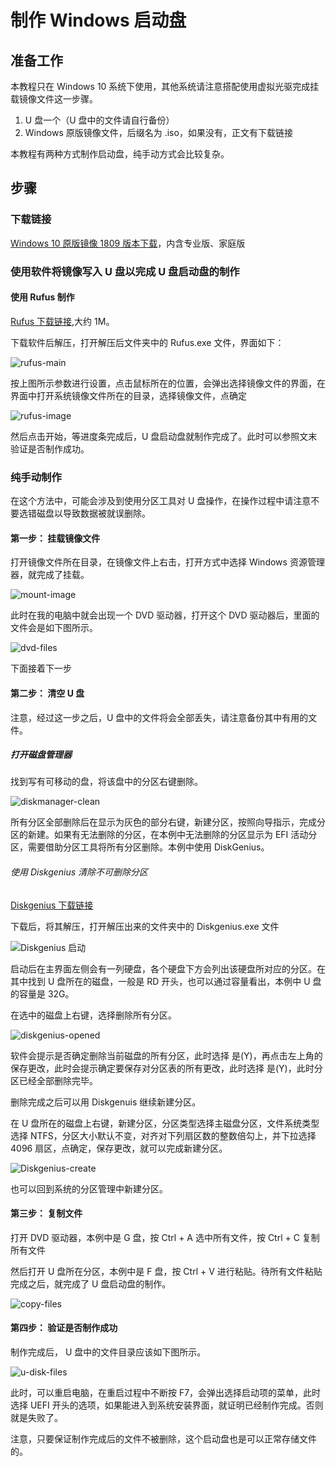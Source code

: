 # 制作 Windows 启动盘

## 准备工作

本教程只在 Windows 10 系统下使用，其他系统请注意搭配使用虚拟光驱完成挂载镜像文件这一步骤。

1. U 盘一个（U 盘中的文件请自行备份）
2. Windows 原版镜像文件，后缀名为 .iso，如果没有，正文有下载链接

本教程有两种方式制作启动盘，纯手动方式会比较复杂。

## 步骤

### 下载链接

[Windows 10 原版镜像 1809 版本下载](https://1drv.ws/u/s!Asqcuuz_FQslgRGVV230cnHORUmK)，内含专业版、家庭版

### 使用软件将镜像写入 U 盘以完成 U 盘启动盘的制作

#### 使用 Rufus 制作

[Rufus 下载链接](https://1drv.ws/u/s!Asqcuuz_FQsl-SRFtZBIo7ndTvOw),大约 1M。

下载软件后解压，打开解压后文件夹中的 Rufus.exe 文件，界面如下：

![rufus-main](https://github.com/oh1h0ney/Git-Book-Library/raw/master/Windows/create-windows-install-disk/rufus-main.png)

按上图所示参数进行设置，点击鼠标所在的位置，会弹出选择镜像文件的界面，在界面中打开系统镜像文件所在的目录，选择镜像文件，点确定

![rufus-image](https://github.com/oh1h0ney/Git-Book-Library/raw/master/Windows/create-windows-install-disk/rufus-file.png)

然后点击开始，等进度条完成后，U 盘启动盘就制作完成了。此时可以参照文末验证是否制作成功。

### 纯手动制作
在这个方法中，可能会涉及到使用分区工具对 U 盘操作，在操作过程中请注意不要选错磁盘以导致数据被就误删除。

#### 第一步： 挂载镜像文件

打开镜像文件所在目录，在镜像文件上右击，打开方式中选择 Windows 资源管理器，就完成了挂载。

![mount-image](https://github.com/oh1h0ney/Git-Book-Library/raw/master/Windows/create-windows-install-disk/mount-image.png)

此时在我的电脑中就会出现一个 DVD 驱动器，打开这个 DVD 驱动器后，里面的文件会是如下图所示。

![dvd-files](https://github.com/oh1h0ney/Git-Book-Library/raw/master/Windows/create-windows-install-disk/dvd-files.png)

下面接着下一步

#### 第二步： 清空 U 盘

注意，经过这一步之后，U 盘中的文件将会全部丢失，请注意备份其中有用的文件。

##### 打开磁盘管理器
找到写有可移动的盘，将该盘中的分区右键删除。

![diskmanager-clean](https://github.com/oh1h0ney/Git-Book-Library/raw/master/Windows/create-windows-install-disk/diskmanager-clean.png)

所有分区全部删除后在显示为灰色的部分右键，新建分区，按照向导指示，完成分区的新建。如果有无法删除的分区，在本例中无法删除的分区显示为 EFI 活动分区，需要借助分区工具将所有分区删除。本例中使用 DiskGenius。

###### 使用 Diskgenius 清除不可删除分区

[Diskgenius 下载链接](https://1drv.ws/u/s!Asqcuuz_FQsl-SUhyfnB0HGYh2Vz)

下载后，将其解压，打开解压出来的文件夹中的 Diskgenius.exe 文件 

![Diskgenius 启动](https://github.com/oh1h0ney/Git-Book-Library/raw/master/Windows/create-windows-install-disk/Diskgenius-app.png)

启动后在主界面左侧会有一列硬盘，各个硬盘下方会列出该硬盘所对应的分区。在其中找到 U 盘所在的磁盘，一般是 RD 开头，也可以通过容量看出，本例中 U 盘的容量是 32G。

在选中的磁盘上右键，选择删除所有分区。

![diskgenius-opened](https://github.com/oh1h0ney/Git-Book-Library/raw/master/Windows/create-windows-install-disk/diskgenius-opened.png)

软件会提示是否确定删除当前磁盘的所有分区，此时选择 是(Y)，再点击左上角的保存更改，此时会提示确定要保存对分区表的所有更改，此时选择 是(Y)，此时分区已经全部删除完毕。

删除完成之后可以用 Diskgenuis 继续新建分区。

在 U 盘所在的磁盘上右键，新建分区，分区类型选择主磁盘分区，文件系统类型选择 NTFS，分区大小默认不变，对齐对下列扇区数的整数倍勾上，并下拉选择 4096 扇区，点确定，保存更改，就可以完成新建分区。

![Diskgenius-create](https://github.com/oh1h0ney/Git-Book-Library/raw/master/Windows/create-windows-install-disk/diskgenius-create.png)

也可以回到系统的分区管理中新建分区。

#### 第三步： 复制文件

打开 DVD 驱动器，本例中是 G 盘，按 Ctrl + A 选中所有文件，按 Ctrl + C 复制所有文件

然后打开 U 盘所在分区，本例中是 F 盘，按 Ctrl + V 进行粘贴。待所有文件粘贴完成之后，就完成了 U 盘启动盘的制作。

![copy-files](https://github.com/oh1h0ney/Git-Book-Library/raw/master/Windows/create-windows-install-disk/copy-files.png)

#### 第四步： 验证是否制作成功

制作完成后， U 盘中的文件目录应该如下图所示。

![u-disk-files](https://github.com/oh1h0ney/Git-Book-Library/raw/master/Windows/create-windows-install-disk/u-disk-files.png)

此时，可以重启电脑，在重启过程中不断按 F7，会弹出选择启动项的菜单，此时选择 UEFI 开头的选项，如果能进入到系统安装界面，就证明已经制作完成。否则就是失败了。

注意，只要保证制作完成后的文件不被删除，这个启动盘也是可以正常存储文件的。